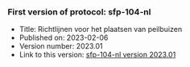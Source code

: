 ### First version of protocol: sfp-104-nl

- Title: Richtlijnen voor het plaatsen van peilbuizen
- Published on: 2023-02-06
- Version number: 2023.01
- Link to this version: [sfp-104-nl version 2023.01](2023.01/index.html)

<!--One entry for each release describing the generic changes since the previous release.
e.g. (sort most recent first)

- 2020.03
    - sfp-403_shorttitle_nl (first version)
    - sfp-403_shorttitle_en (first version)
- 2020.02
    - sfp-402_shorttitle_nl (update)
- 2020.01
    - sfp-402_shorttitle_nl (first version)
-->
